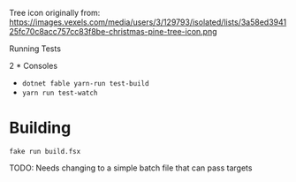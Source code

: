 Tree icon originally from:
https://images.vexels.com/media/users/3/129793/isolated/lists/3a58ed394125fc70c8acc757cc83f8be-christmas-pine-tree-icon.png


Running Tests

2 * Consoles

 - `dotnet fable yarn-run test-build`
 - `yarn run test-watch`

# Building

`fake run build.fsx`

TODO: Needs changing to a simple batch file that can pass targets
